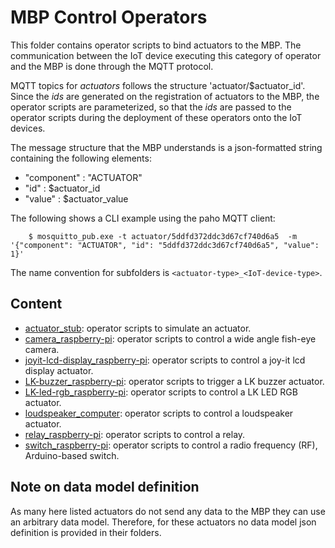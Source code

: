 # MBP Control Operators

This folder contains operator scripts to bind actuators to the MBP. The communication between the IoT device executing this category of operator and the MBP is done through the MQTT protocol. 

MQTT topics for *actuators* follows the structure 'actuator/$actuator_id'. Since the *ids* are generated on the registration of actuators to the MBP, the operator scripts are parameterized, so that the *ids* are passed to the operator scripts during the deployment of these operators onto the IoT devices.

The message structure that the MBP understands is a json-formatted string containing the following elements:
 - "component" : "ACTUATOR"
 - "id" : $actuator_id
 - "value" : $actuator_value

The following shows a CLI example using the paho MQTT client: 

``    
    $ mosquitto_pub.exe -t actuator/5ddfd372ddc3d67cf740d6a5 
      -m '{"component": "ACTUATOR", "id": "5ddfd372ddc3d67cf740d6a5", "value": 1}'
``

The name convention for subfolders is `<actuator-type>_<IoT-device-type>`.

## Content

- [actuator_stub](actuator_stub): operator scripts to simulate an actuator.
- [camera_raspberry-pi](camera_raspberry-pi): operator scripts to control a wide angle fish-eye camera.
- [joyit-lcd-display_raspberry-pi](joyit-lcd-display_raspberry-pi): operator scripts to control a joy-it lcd display actuator. 
- [LK-buzzer_raspberry-pi](LK-buzzer_raspberry-pi): operator scripts to trigger a LK buzzer actuator.
- [LK-led-rgb_raspberry-pi](LK-led-rgb_raspberry-pi): operator scripts to control a LK LED RGB actuator.
- [loudspeaker_computer](loudspeaker_computer): operator scripts to control a loudspeaker actuator.
- [relay_raspberry-pi](relay_raspberry-pi): operator scripts to control a relay.
- [switch_raspberry-pi](switch_raspberry-pi): operator scripts to control a radio frequency (RF), Arduino-based switch.

## Note on data model definition

As many here listed actuators do not send any data to the MBP they can use an arbitrary data model. Therefore, for these actuators
no data model json definition is provided in their folders.